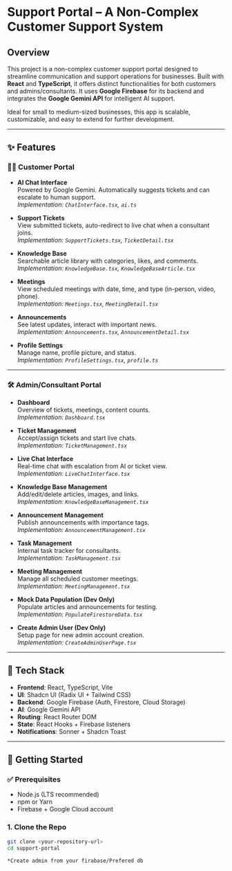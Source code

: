 # Support Portal – A Non-Complex Customer Support System

## Overview

This project is a non-complex customer support portal designed to streamline communication and support operations for businesses. Built with **React** and **TypeScript**, it offers distinct functionalities for both customers and admins/consultants. It uses **Google Firebase** for its backend and integrates the **Google Gemini API** for intelligent AI support.

Ideal for small to medium-sized businesses, this app is scalable, customizable, and easy to extend for further development.

---

## ✨ Features

### 🧑‍💻 Customer Portal

- **AI Chat Interface**  
  Powered by Google Gemini. Automatically suggests tickets and can escalate to human support.  
  _Implementation: `ChatInterface.tsx`, `ai.ts`_

- **Support Tickets**  
  View submitted tickets, auto-redirect to live chat when a consultant joins.  
  _Implementation: `SupportTickets.tsx`, `TicketDetail.tsx`_

- **Knowledge Base**  
  Searchable article library with categories, likes, and comments.  
  _Implementation: `KnowledgeBase.tsx`, `KnowledgeBaseArticle.tsx`_

- **Meetings**  
  View scheduled meetings with date, time, and type (in-person, video, phone).  
  _Implementation: `Meetings.tsx`, `MeetingDetail.tsx`_

- **Announcements**  
  See latest updates, interact with important news.  
  _Implementation: `Announcements.tsx`, `AnnouncementDetail.tsx`_

- **Profile Settings**  
  Manage name, profile picture, and status.  
  _Implementation: `ProfileSettings.tsx`, `profile.ts`_

---

### 🛠️ Admin/Consultant Portal

- **Dashboard**  
  Overview of tickets, meetings, content counts.  
  _Implementation: `Dashboard.tsx`_

- **Ticket Management**  
  Accept/assign tickets and start live chats.  
  _Implementation: `TicketManagement.tsx`_

- **Live Chat Interface**  
  Real-time chat with escalation from AI or ticket view.  
  _Implementation: `LiveChatInterface.tsx`_

- **Knowledge Base Management**  
  Add/edit/delete articles, images, and links.  
  _Implementation: `KnowledgeBaseManagement.tsx`_

- **Announcement Management**  
  Publish announcements with importance tags.  
  _Implementation: `AnnouncementManagement.tsx`_

- **Task Management**  
  Internal task tracker for consultants.  
  _Implementation: `TaskManagement.tsx`_

- **Meeting Management**  
  Manage all scheduled customer meetings.  
  _Implementation: `MeetingManagement.tsx`_

- **Mock Data Population (Dev Only)**  
  Populate articles and announcements for testing.  
  _Implementation: `PopulateFirestoreData.tsx`_

- **Create Admin User (Dev Only)**  
  Setup page for new admin account creation.  
  _Implementation: `CreateAdminUserPage.tsx`_

---

## 🧪 Tech Stack

- **Frontend**: React, TypeScript, Vite  
- **UI**: Shadcn UI (Radix UI + Tailwind CSS)  
- **Backend**: Google Firebase (Auth, Firestore, Cloud Storage)  
- **AI**: Google Gemini API  
- **Routing**: React Router DOM  
- **State**: React Hooks + Firebase listeners  
- **Notifications**: Sonner + Shadcn Toast

---

## 🚀 Getting Started

### ✅ Prerequisites

- Node.js (LTS recommended)  
- npm or Yarn  
- Firebase + Google Cloud account

### 1. Clone the Repo

```bash
git clone <your-repository-url>
cd support-portal

*Create admin from your firabase/Prefered db